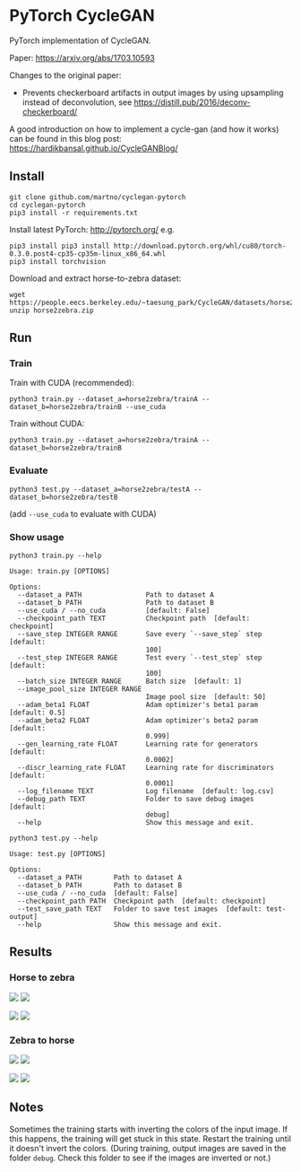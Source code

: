PyTorch CycleGAN
================

PyTorch implementation of CycleGAN.

Paper: https://arxiv.org/abs/1703.10593

Changes to the original paper:

* Prevents checkerboard artifacts in output images by using upsampling instead of deconvolution, see https://distill.pub/2016/deconv-checkerboard/

A good introduction on how to implement a cycle-gan (and how it works) can be found in this blog post: https://hardikbansal.github.io/CycleGANBlog/


Install
-------

```
git clone github.com/martno/cyclegan-pytorch
cd cyclegan-pytorch
pip3 install -r requirements.txt
```

Install latest PyTorch: http://pytorch.org/
e.g.
```
pip3 install pip3 install http://download.pytorch.org/whl/cu80/torch-0.3.0.post4-cp35-cp35m-linux_x86_64.whl
pip3 install torchvision
```

Download and extract horse-to-zebra dataset:
```
wget https://people.eecs.berkeley.edu/~taesung_park/CycleGAN/datasets/horse2zebra.zip
unzip horse2zebra.zip
```


Run
---

### Train

Train with CUDA (recommended):

`python3 train.py --dataset_a=horse2zebra/trainA --dataset_b=horse2zebra/trainB --use_cuda`

Train without CUDA:

`python3 train.py --dataset_a=horse2zebra/trainA --dataset_b=horse2zebra/trainB`


### Evaluate

`python3 test.py --dataset_a=horse2zebra/testA --dataset_b=horse2zebra/testB`

(add `--use_cuda` to evaluate with CUDA)


### Show usage

```
python3 train.py --help

Usage: train.py [OPTIONS]

Options:
  --dataset_a PATH                Path to dataset A
  --dataset_b PATH                Path to dataset B
  --use_cuda / --no_cuda          [default: False]
  --checkpoint_path TEXT          Checkpoint path  [default: checkpoint]
  --save_step INTEGER RANGE       Save every `--save_step` step  [default:
                                  100]
  --test_step INTEGER RANGE       Test every `--test_step` step  [default:
                                  100]
  --batch_size INTEGER RANGE      Batch size  [default: 1]
  --image_pool_size INTEGER RANGE
                                  Image pool size  [default: 50]
  --adam_beta1 FLOAT              Adam optimizer's beta1 param  [default: 0.5]
  --adam_beta2 FLOAT              Adam optimizer's beta2 param  [default:
                                  0.999]
  --gen_learning_rate FLOAT       Learning rate for generators  [default:
                                  0.0002]
  --discr_learning_rate FLOAT     Learning rate for discriminators  [default:
                                  0.0001]
  --log_filename TEXT             Log filename  [default: log.csv]
  --debug_path TEXT               Folder to save debug images  [default:
                                  debug]
  --help                          Show this message and exit.
```

```
python3 test.py --help

Usage: test.py [OPTIONS]

Options:
  --dataset_a PATH        Path to dataset A
  --dataset_b PATH        Path to dataset B
  --use_cuda / --no_cuda  [default: False]
  --checkpoint_path PATH  Checkpoint path  [default: checkpoint]
  --test_save_path TEXT   Folder to save test images  [default: test-output]
  --help                  Show this message and exit.
```


Results
-------

### Horse to zebra

![](example-images/n02381460_510-a.jpg) ![](example-images/n02381460_510-a-to-b.jpg)

![](example-images/n02381460_1300-a.jpg) ![](example-images/n02381460_1300-a-to-b.jpg)


### Zebra to horse

![](example-images/n02391049_3290-b.jpg) ![](example-images/n02391049_3290-b-to-a.jpg)

![](example-images/n02391049_1880-b.jpg) ![](example-images/n02391049_1880-b-to-a.jpg)


Notes
-----

Sometimes the training starts with inverting the colors of the input image. If this happens, the training will get stuck in this state.
Restart the training until it doesn't invert the colors.
(During training, output images are saved in the folder `debug`. Check this folder to see if the images are inverted or not.)

